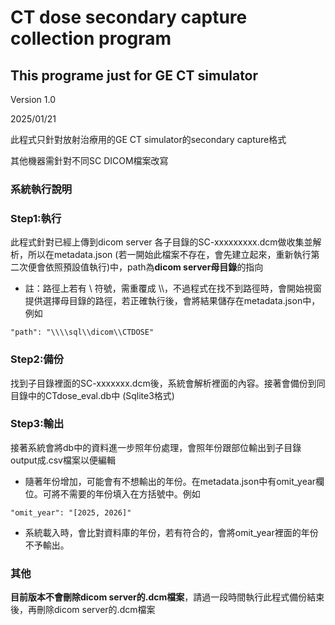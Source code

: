 # CT dose secondary capture collection program
## This programe just for GE CT simulator

Version 1.0

2025/01/21

此程式只針對放射治療用的GE CT simulator的secondary capture格式

其他機器需針對不同SC DICOM檔案改寫

### 系統執行說明

### Step1:執行
此程式針對已經上傳到dicom server 各子目錄的SC-xxxxxxxxx.dcm做收集並解析，所以在metadata.json (若一開始此檔案不存在，會先建立起來，重新執行第二次便會依照預設值執行)中，path為**dicom server母目錄**的指向

* 註：路徑上若有 \ 符號，需重覆成 \\\，不過程式在找不到路徑時，會開始視窗提供選擇母目錄的路徑，若正確執行後，會將結果儲存在metadata.json中，例如
  
```
"path": "\\\\sql\\dicom\\CTDOSE"
```

### Step2:備份
找到子目錄裡面的SC-xxxxxxx.dcm後，系統會解析裡面的內容。接著會備份到同目錄中的CTdose_eval.db中 (Sqlite3格式)

### Step3:輸出
接著系統會將db中的資料進一步照年份處理，會照年份跟部位輸出到子目錄output成.csv檔案以便編輯

* 隨著年份增加，可能會有不想輸出的年份。在metadata.json中有omit_year欄位。可將不需要的年份填入在方括號中。例如
  
```
"omit_year": "[2025, 2026]"
```
* 系統載入時，會比對資料庫的年份，若有符合的，會將omit_year裡面的年份不予輸出。


### 其他
**目前版本不會刪除dicom server的.dcm檔案**，請過一段時間執行此程式備份結束後，再刪除dicom server的.dcm檔案